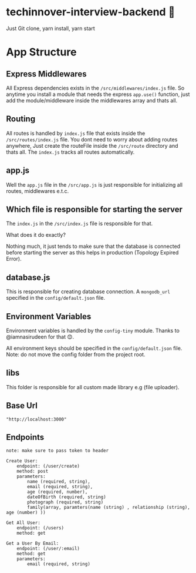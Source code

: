 # techinnover-interview-backend :rocket:

Just Git clone, yarn install, yarn start

# App Structure

## Express Middlewares

All Express dependencies exists in the `/src/middlewares/index.js` file. So anytime you install a module that needs the express `app.use()` function, just add the module/middleware inside the middlewares array and thats all.

## Routing

All routes is handled by `index.js` file that exists inside the `/src/routes/index.js` file. You dont need to worry about adding routes anywhere, Just create the routeFile inside the `/src/route` directory and thats all. The `index.js` tracks all routes automatically.

## app.js

Well the `app.js` file in the `/src/app.js` is just responsible for initializing all routes, middlewares e.t.c.

## Which file is responsible for starting the server

The `index.js` in the `/src/index.js` file is responsible for that.

What does it do exactly?

Nothing much, it just tends to make sure that the database is connected before starting the server as this helps in production (Topology Expired Error).

## database.js

This is responsible for creating database connection. A `mongodb_url` specified in the `config/default.json` file.

## Environment Variables

Environment variables is handled by the `config-tiny` module. Thanks to @iamnasirudeen for that :blush:.

All environment keys should be specified in the `config/default.json` file. Note: do not move the config folder from the project root.

## libs

This folder is responsible for all custom made library e.g (file uploader).

## Base Url

    "http://localhost:3000"

## Endpoints

    note: make sure to pass token to header

    Create User:
        endpoint: (/user/create)
        method: post
        parameters:
            name (required, string),
            email (required, string),
            age (required, number),
            dateOfBirth (required, string)
            photograph (required, string)
            family(array, paramters(name (string) , relationship (string), age (number) ))

    Get All User:
        endpoint: (/users)
        method: get

    Get a User By Email:
        endpoint: (/user/:email)
        method: get
        parameters:
            email (required, string)
